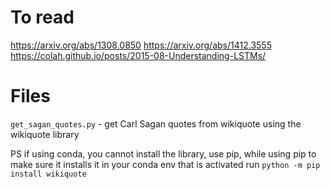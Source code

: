 # To read

https://arxiv.org/abs/1308.0850
https://arxiv.org/abs/1412.3555
https://colah.github.io/posts/2015-08-Understanding-LSTMs/

# Files

`get_sagan_quotes.py` - get Carl Sagan quotes from wikiquote using the wikiquote library

PS if using conda, you cannot install the library, use pip, while using pip to make sure it installs it in your conda env that is activated run `python -m pip install wikiquote`